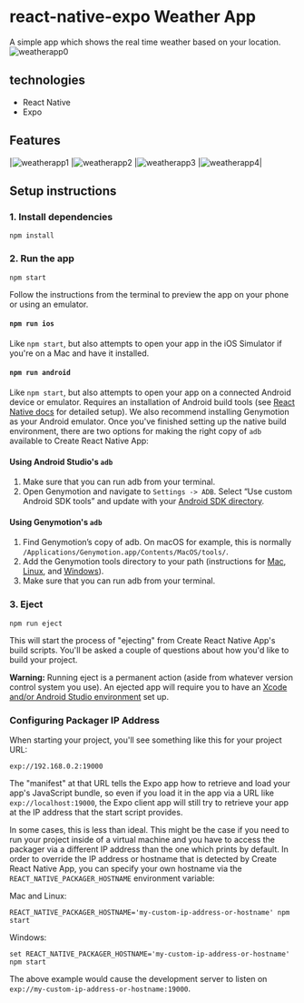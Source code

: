 # react-native-expo Weather App
A simple app which shows the real time weather based on your location.
![weatherapp0](https://user-images.githubusercontent.com/58567573/89564936-0ef86600-d81e-11ea-91f8-a640bd7cf105.png)



## technologies
- React Native
- Expo

## Features

|![weatherapp1](https://user-images.githubusercontent.com/58567573/89564937-0ef86600-d81e-11ea-9220-fd57c91432b2.png)
|![weatherapp2](https://user-images.githubusercontent.com/58567573/89564939-0f90fc80-d81e-11ea-9dee-3c73c4ddc8ea.png)
|![weatherapp3](https://user-images.githubusercontent.com/58567573/89564940-0f90fc80-d81e-11ea-8506-663e99e1a703.png)
|![weatherapp4](https://user-images.githubusercontent.com/58567573/89564941-10299300-d81e-11ea-972f-d1a0bf767267.png)|
## Setup instructions

### 1. Install dependencies

```
npm install
```
### 2. Run the app

```
npm start
```

Follow the instructions from the terminal to preview the app on your phone or using an emulator.

#### `npm run ios`

Like `npm start`, but also attempts to open your app in the iOS Simulator if you're on a Mac and have it installed.

#### `npm run android`

Like `npm start`, but also attempts to open your app on a connected Android device or emulator. Requires an installation of Android build tools (see [React Native docs](https://facebook.github.io/react-native/docs/getting-started.html) for detailed setup). We also recommend installing Genymotion as your Android emulator. Once you've finished setting up the native build environment, there are two options for making the right copy of `adb` available to Create React Native App:

#### Using Android Studio's `adb`

1. Make sure that you can run adb from your terminal.
2. Open Genymotion and navigate to `Settings -> ADB`. Select “Use custom Android SDK tools” and update with your [Android SDK directory](https://stackoverflow.com/questions/25176594/android-sdk-location).

#### Using Genymotion's `adb`

1. Find Genymotion’s copy of adb. On macOS for example, this is normally `/Applications/Genymotion.app/Contents/MacOS/tools/`.
2. Add the Genymotion tools directory to your path (instructions for [Mac](http://osxdaily.com/2014/08/14/add-new-path-to-path-command-line/), [Linux](http://www.computerhope.com/issues/ch001647.htm), and [Windows](https://www.howtogeek.com/118594/how-to-edit-your-system-path-for-easy-command-line-access/)).
3. Make sure that you can run adb from your terminal.

### 3. Eject

```
npm run eject
```

This will start the process of "ejecting" from Create React Native App's build scripts. You'll be asked a couple of questions about how you'd like to build your project.

**Warning:** Running eject is a permanent action (aside from whatever version control system you use). An ejected app will require you to have an [Xcode and/or Android Studio environment](https://facebook.github.io/react-native/docs/getting-started.html) set up.


### Configuring Packager IP Address

When starting your project, you'll see something like this for your project URL:

```
exp://192.168.0.2:19000
```

The "manifest" at that URL tells the Expo app how to retrieve and load your app's JavaScript bundle, so even if you load it in the app via a URL like `exp://localhost:19000`, the Expo client app will still try to retrieve your app at the IP address that the start script provides.

In some cases, this is less than ideal. This might be the case if you need to run your project inside of a virtual machine and you have to access the packager via a different IP address than the one which prints by default. In order to override the IP address or hostname that is detected by Create React Native App, you can specify your own hostname via the `REACT_NATIVE_PACKAGER_HOSTNAME` environment variable:

Mac and Linux:

```
REACT_NATIVE_PACKAGER_HOSTNAME='my-custom-ip-address-or-hostname' npm start
```

Windows:
```
set REACT_NATIVE_PACKAGER_HOSTNAME='my-custom-ip-address-or-hostname'
npm start
```

The above example would cause the development server to listen on `exp://my-custom-ip-address-or-hostname:19000`.
